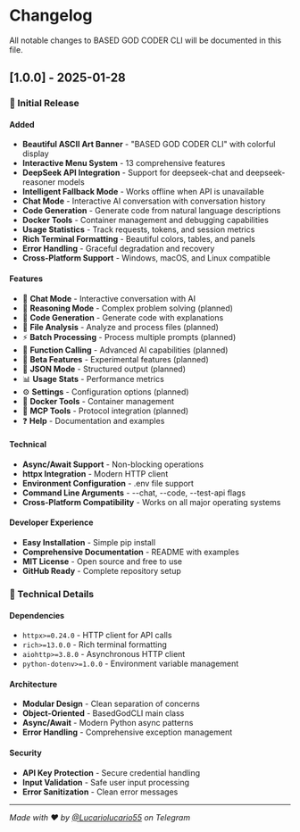 # Changelog

All notable changes to BASED GOD CODER CLI will be documented in this file.

## [1.0.0] - 2025-01-28

### 🎉 Initial Release

#### Added
- **Beautiful ASCII Art Banner** - "BASED GOD CODER CLI" with colorful display
- **Interactive Menu System** - 13 comprehensive features
- **DeepSeek API Integration** - Support for deepseek-chat and deepseek-reasoner models
- **Intelligent Fallback Mode** - Works offline when API is unavailable
- **Chat Mode** - Interactive AI conversation with conversation history
- **Code Generation** - Generate code from natural language descriptions
- **Docker Tools** - Container management and debugging capabilities
- **Usage Statistics** - Track requests, tokens, and session metrics
- **Rich Terminal Formatting** - Beautiful colors, tables, and panels
- **Error Handling** - Graceful degradation and recovery
- **Cross-Platform Support** - Windows, macOS, and Linux compatible

#### Features
- 💬 **Chat Mode** - Interactive conversation with AI
- 🧠 **Reasoning Mode** - Complex problem solving (planned)
- 🚀 **Code Generation** - Generate code with explanations
- 📁 **File Analysis** - Analyze and process files (planned)
- ⚡ **Batch Processing** - Process multiple prompts (planned)
- 🔧 **Function Calling** - Advanced AI capabilities (planned)
- 🧪 **Beta Features** - Experimental features (planned)
- 📝 **JSON Mode** - Structured output (planned)
- 📊 **Usage Stats** - Performance metrics
- ⚙️ **Settings** - Configuration options (planned)
- 🐳 **Docker Tools** - Container management
- 🔗 **MCP Tools** - Protocol integration (planned)
- ❓ **Help** - Documentation and examples

#### Technical
- **Async/Await Support** - Non-blocking operations
- **httpx Integration** - Modern HTTP client
- **Environment Configuration** - .env file support
- **Command Line Arguments** - --chat, --code, --test-api flags
- **Cross-Platform Compatibility** - Works on all major operating systems

#### Developer Experience
- **Easy Installation** - Simple pip install
- **Comprehensive Documentation** - README with examples
- **MIT License** - Open source and free to use
- **GitHub Ready** - Complete repository setup

### 🔧 Technical Details

#### Dependencies
- `httpx>=0.24.0` - HTTP client for API calls
- `rich>=13.0.0` - Rich terminal formatting
- `aiohttp>=3.8.0` - Asynchronous HTTP client
- `python-dotenv>=1.0.0` - Environment variable management

#### Architecture
- **Modular Design** - Clean separation of concerns
- **Object-Oriented** - BasedGodCLI main class
- **Async/Await** - Modern Python async patterns
- **Error Handling** - Comprehensive exception management

#### Security
- **API Key Protection** - Secure credential handling
- **Input Validation** - Safe user input processing
- **Error Sanitization** - Clean error messages

---

*Made with ❤️ by [@Lucariolucario55](https://t.me/Lucariolucario55) on Telegram*